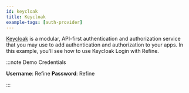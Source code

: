 ```yaml
---
id: keycloak
title: Keycloak
example-tags: [auth-provider]
---
```


[Keycloak](https://www.keycloak.org) is a modular, API-first authentication and authorization service that you may use to add authentication and authorization to your apps. In this example, you'll see how to use Keycloak Login with Refine.

:::note Demo Credentials

**Username**: Refine
**Password**: Refine

:::

<CodeSandboxExample path="auth-keycloak" />
